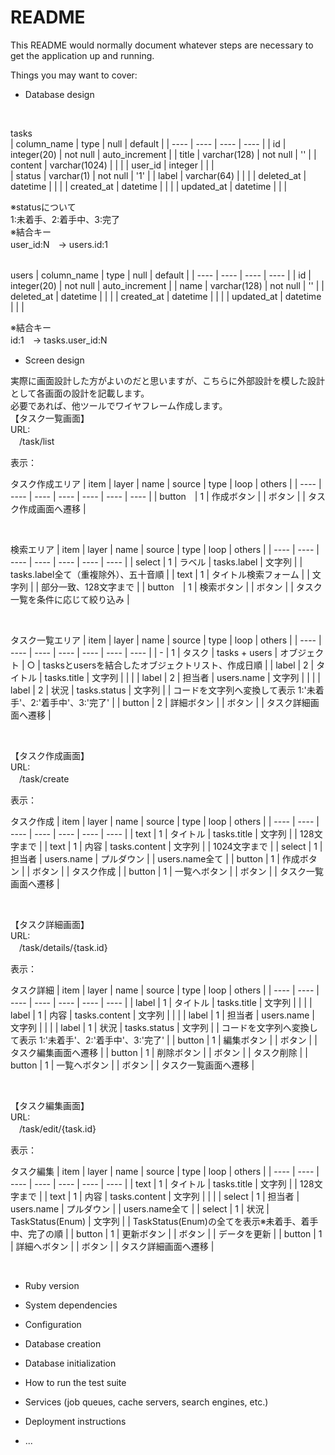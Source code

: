 # README

This README would normally document whatever steps are necessary to get the
application up and running.

Things you may want to cover:

* Database design  

<br>

tasks  
| column_name | type | null | default |
| ---- | ---- | ---- | ---- |
| id | integer(20) | not null | auto_increment |
| title | varchar(128) | not null | '' |
| content | varchar(1024) | | |
| user_id | integer | | |   
| status | varchar(1) | not null | '1' | 
| label | varchar(64) | | |
| deleted_at | datetime | | | 
| created_at | datetime | | |
| updated_at | datetime | | |  

※statusについて  
1:未着手、2:着手中、3:完了  
※結合キー  
user_id:N　→ users.id:1  
<br>
  
users
| column_name | type | null | default |
| ---- | ---- | ---- | ---- |
| id | integer(20) | not null | auto_increment |
| name | varchar(128) | not null | '' |
| deleted_at | datetime | | | 
| created_at | datetime | | |
| updated_at | datetime | | |  
 
※結合キー  
id:1　→ tasks.user_id:N
<br>

* Screen design  

実際に画面設計した方がよいのだと思いますが、こちらに外部設計を模した設計として各画面の設計を記載します。  
必要であれば、他ツールでワイヤフレーム作成します。
<br>
【タスク一覧画面】  
URL:    
　/task/list  

表示：  
  
タスク作成エリア
| item | layer | name | source | type | loop | others |
| ---- | ---- | ---- | ---- | ---- | ---- | ---- |
| button　| 1 | 作成ボタン |  | ボタン | | タスク作成画面へ遷移 |

<br>

検索エリア
| item | layer | name | source | type | loop | others |
| ---- | ---- | ---- | ---- | ---- | ---- | ---- |
| select | 1 | ラベル | tasks.label | 文字列 |  | tasks.label全て（重複除外）、五十音順 |
| text | 1 | タイトル検索フォーム | | 文字列 | | 部分一致、128文字まで |
| button　| 1 | 検索ボタン |  | ボタン | | タスク一覧を条件に応じて絞り込み |

<br>

タスク一覧エリア
| item | layer | name | source | type | loop | others |
| ---- | ---- | ---- | ---- | ---- | ---- | ---- |
| - | 1 | タスク | tasks + users | オブジェクト | ○ | tasksとusersを結合したオブジェクトリスト、作成日順 |
| label | 2 | タイトル | tasks.title | 文字列 | | |
| label | 2 | 担当者 | users.name | 文字列 | | |
| label | 2 | 状況 | tasks.status | 文字列 | | コードを文字列へ変換して表示 1:'未着手'、2:'着手中'、3:'完了' |
| button | 2 | 詳細ボタン |  | ボタン | | タスク詳細画面へ遷移 |

<br>

【タスク作成画面】  
URL:    
　/task/create  
  
表示：  
  
タスク作成
| item | layer | name | source | type | loop | others |
| ---- | ---- | ---- | ---- | ---- | ---- | ---- |
| text | 1 | タイトル | tasks.title | 文字列 | | 128文字まで |
| text | 1 | 内容 | tasks.content | 文字列 | | 1024文字まで |
| select | 1 | 担当者 | users.name | プルダウン | | users.name全て |
| button | 1 | 作成ボタン |  | ボタン | | タスク作成 |
| button | 1 | 一覧へボタン |  | ボタン | | タスク一覧画面へ遷移 |

<br>

【タスク詳細画面】  
URL:    
　/task/details/{task.id}  

表示：  

タスク詳細
| item | layer | name | source | type | loop | others |
| ---- | ---- | ---- | ---- | ---- | ---- | ---- |
| label | 1 | タイトル | tasks.title | 文字列 | | |
| label | 1 | 内容 | tasks.content | 文字列 | | |
| label | 1 | 担当者 | users.name | 文字列 | | |
| label | 1 | 状況 | tasks.status | 文字列 | | コードを文字列へ変換して表示 1:'未着手'、2:'着手中'、3:'完了' |
| button | 1 | 編集ボタン |  | ボタン | | タスク編集画面へ遷移 |
| button | 1 | 削除ボタン |  | ボタン | | タスク削除 |
| button | 1 | 一覧へボタン |  | ボタン | | タスク一覧画面へ遷移 |

<br>

【タスク編集画面】  
URL:    
　/task/edit/{task.id}  

表示：  

タスク編集
| item | layer | name | source | type | loop | others |
| ---- | ---- | ---- | ---- | ---- | ---- | ---- |
| text | 1 | タイトル | tasks.title | 文字列 | | 128文字まで |
| text | 1 | 内容 | tasks.content | 文字列 | | |
| select | 1 | 担当者 | users.name | プルダウン | | users.name全て |
| select | 1 | 状況 | TaskStatus(Enum) | 文字列 | | TaskStatus(Enum)の全てを表示※未着手、着手中、完了の順 |
| button | 1 | 更新ボタン |  | ボタン | | データを更新 |
| button | 1 | 詳細へボタン |  | ボタン | | タスク詳細画面へ遷移 |

<br>


* Ruby version

* System dependencies

* Configuration

* Database creation

* Database initialization

* How to run the test suite

* Services (job queues, cache servers, search engines, etc.)

* Deployment instructions

* ...
